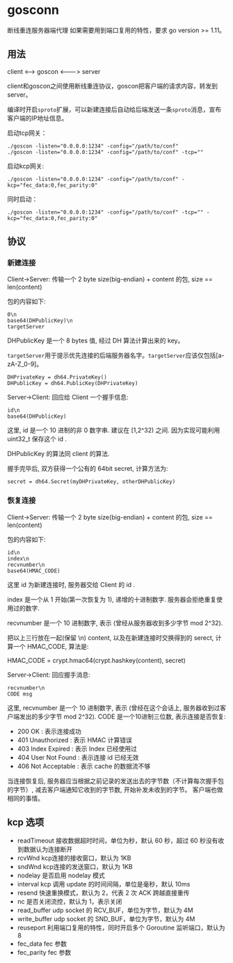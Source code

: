 # gosconn

断线重连服务器端代理
如果需要用到端口复用的特性，要求 go version >= 1.11。

## 用法

client <--> goscon <---> server

client和goscon之间使用断线重连协议，goscon把客户端的请求内容，转发到server。

编译时开启`sproto`扩展，可以新建连接后自动给后端发送一条`sproto`消息，宣布客户端的IP地址信息。

启动tcp网关：

```
./goscon -listen="0.0.0.0:1234" -config="/path/to/conf"
./goscon -listen="0.0.0.0:1234" -config="/path/to/conf" -tcp=""
```

启动kcp网关:

```
./goscon -listen="0.0.0.0:1234" -config="/path/to/conf" -kcp="fec_data:0,fec_parity:0"
```

同时启动：

```
./goscon -listen="0.0.0.0:1234" -config="/path/to/conf" -tcp="" -kcp="fec_data:0,fec_parity:0"
```

## 协议

### 新建连接

Client->Server: 传输一个 2 byte size(big-endian) + content 的包, size == len(content)

包的内容如下:

```
0\n
base64(DHPublicKey)\n
targetServer
```

DHPublicKey 是一个 8 bytes 值, 经过 DH 算法计算出来的 key。

`targetServer`用于提示优先连接的后端服务器名字。`targetServer`应该仅包括[a-zA-Z_0-9]。

```
DHPrivateKey = dh64.PrivateKey()
DHPublicKey = dh64.PublicKey(DHPrivateKey)
```

Server->Client: 回应给 Client 一个握手信息:

```
id\n
base64(DHPublicKey)
```

这里, id 是一个 10 进制的非 0 数字串. 建议在 [1,2^32) 之间. 因为实现可能利用 uint32_t 保存这个 id .

DHPublicKey 的算法同 client 的算法.

握手完毕后, 双方获得一个公有的 64bit secret,  计算方法为:

```
secret = dh64.Secret(myDHPrivateKey, otherDHPublicKey)
```

### 恢复连接

Client->Server: 传输一个 2 byte size(big-endian) + content 的包, size == len(content)

包的内容如下:

```
id\n
index\n
recvnumber\n
base64(HMAC_CODE)
```

这里 id 为新建连接时, 服务器交给 Client 的 id .

index 是一个从 1 开始(第一次恢复为 1), 递增的十进制数字. 服务器会拒绝重复使用过的数字.

recvnumber 是一个 10 进制数字, 表示 (曾经从服务器收到多少字节 mod 2^32).

把以上三行放在一起(保留 \n) content, 以及在新建连接时交换得到的 serect, 计算一个 HMAC_CODE, 算法是:

HMAC_CODE = crypt.hmac64(crypt.hashkey(content), secret)

Server->Client: 回应握手消息:

```
recvnumber\n
CODE msg
```

这里, recvnumber 是一个 10 进制数字, 表示 (曾经在这个会话上, 服务器收到过客户端发出的多少字节 mod 2^32).
CODE 是一个10进制三位数, 表示连接是否恢复:

* 200 OK : 表示连接成功
* 401 Unauthorized : 表示 HMAC 计算错误
* 403 Index Expired : 表示 Index 已经使用过
* 404 User Not Found : 表示连接 id 已经无效
* 406 Not Acceptable : 表示 cache 的数据流不够

当连接恢复后, 服务器应当根据之前记录的发送出去的字节数（不计算每次握手包的字节）, 减去客户端通知它收到的字节数, 开始补发未收到的字节。
客户端也做相同的事情。

## kcp 选项

* readTimeout       接收数据超时时间，单位为秒，默认 60 秒，超过 60 秒没有收到数据认为连接断开
* rcvWnd            kcp连接的接收窗口，默认为 1KB
* sndWnd            kcp连接的发送窗口，默认为 1KB
* nodelay           是否启用 nodelay 模式
* interval          kcp 调用 update 的时间间隔，单位是毫秒，默认 10ms
* resend            快速重换模式，默认为 2，代表 2 次 ACK 跨越直接重传
* nc                是否关闭流控，默认为 1，表示关闭
* read_buffer       udp socket 的 RCV_BUF，单位为字节，默认为 4M
* write_buffer      udp socket 的 SND_BUF，单位为字节，默认为 4M
* reuseport         利用端口复用的特性，同时开启多个 Goroutine 监听端口，默认为 8
* fec_data          fec 参数
* fec_parity        fec 参数
